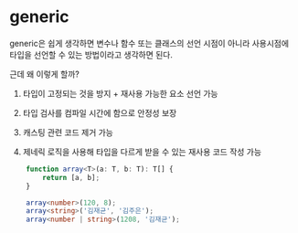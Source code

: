# generic

generic은 쉽게 생각하면 변수나 함수 또는 클래스의 선언 시점이 아니라 사용시점에 타입을 선언할 수 있는 방법이라고 생각하면 된다.

근데 왜 이렇게 할까?

1. 타입이 고정되는 것을 방지 + 재사용 가능한 요소 선언 가능

2. 타입 검사를 컴파일 시간에 함으로 안정성 보장

3. 캐스팅 관련 코드 제거 가능

4. 제네릭 로직을 사용해 타입을 다르게 받을 수 있는 재사용 코드 작성 가능


```ts
    function array<T>(a: T, b: T): T[] {
        return [a, b];
    }

    array<number>(120, 8);
    array<string>('김재균', '김주은');
    array<number | string>(1208, '김재균');
```